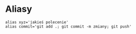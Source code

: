# Aliasy

```command
alias xyz='jakieś polecenie'
alias commit='git add .; git commit -m zmiany; git push'
```

